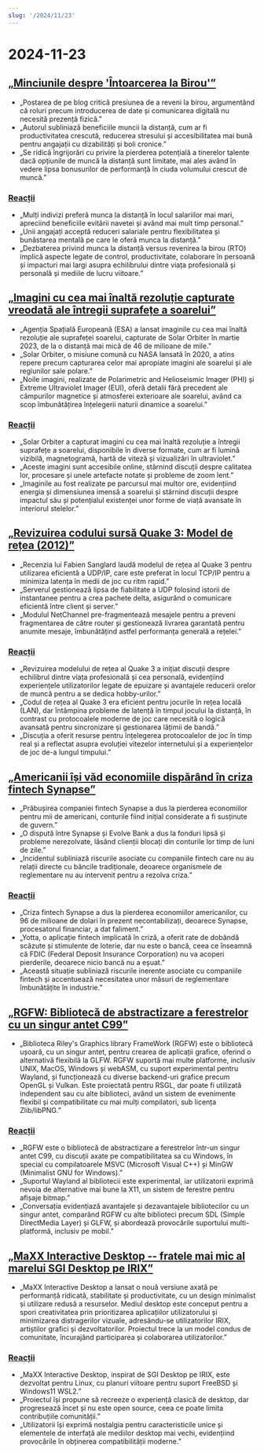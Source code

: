 ```yaml
---
slug: '/2024/11/23'
---
```


# 2024-11-23

## [„Minciunile despre 'Întoarcerea la Birou'”](https://blog.avas.space/rto/)

- „Postarea de pe blog critică presiunea de a reveni la birou, argumentând că roluri precum introducerea de date și comunicarea digitală nu necesită prezență fizică.”
- „Autorul subliniază beneficiile muncii la distanță, cum ar fi productivitatea crescută, reducerea stresului și accesibilitatea mai bună pentru angajații cu dizabilități și boli cronice.”
- „Se ridică îngrijorări cu privire la pierderea potențială a tinerelor talente dacă opțiunile de muncă la distanță sunt limitate, mai ales având în vedere lipsa bonusurilor de performanță în ciuda volumului crescut de muncă.”

### [Reacții](https://news.ycombinator.com/item?id=42221623)

- „Mulți indivizi preferă munca la distanță în locul salariilor mai mari, apreciind beneficiile evitării navetei și având mai mult timp personal.”
- „Unii angajați acceptă reduceri salariale pentru flexibilitatea și bunăstarea mentală pe care le oferă munca la distanță.”
- „Dezbaterea privind munca la distanță versus revenirea la birou (RTO) implică aspecte legate de control, productivitate, colaborare în persoană și impacturi mai largi asupra echilibrului dintre viața profesională și personală și mediile de lucru viitoare.”

## [„Imagini cu cea mai înaltă rezoluție capturate vreodată ale întregii suprafețe a soarelui”](https://www.smithsonianmag.com/smart-news/check-out-the-highest-resolution-images-ever-captured-of-the-suns-entire-surface-180985518/)

- „Agenția Spațială Europeană (ESA) a lansat imaginile cu cea mai înaltă rezoluție ale suprafeței soarelui, capturate de Solar Orbiter în martie 2023, de la o distanță mai mică de 46 de milioane de mile.”
- „Solar Orbiter, o misiune comună cu NASA lansată în 2020, a atins repere precum capturarea celor mai apropiate imagini ale soarelui și ale regiunilor sale polare.”
- „Noile imagini, realizate de Polarimetric and Helioseismic Imager (PHI) și Extreme Ultraviolet Imager (EUI), oferă detalii fără precedent ale câmpurilor magnetice și atmosferei exterioare ale soarelui, având ca scop îmbunătățirea înțelegerii naturii dinamice a soarelui.”

### [Reacții](https://news.ycombinator.com/item?id=42220155)

- „Solar Orbiter a capturat imagini cu cea mai înaltă rezoluție a întregii suprafețe a soarelui, disponibile în diverse formate, cum ar fi lumină vizibilă, magnetogramă, hartă de viteză și vizualizări în ultraviolet.”
- „Aceste imagini sunt accesibile online, stârnind discuții despre calitatea lor, procesare și unele artefacte notate și probleme de zoom lent.”
- „Imaginile au fost realizate pe parcursul mai multor ore, evidențiind energia și dimensiunea imensă a soarelui și stârnind discuții despre impactul său și potențialul existenței unor forme de viață avansate în interiorul stelelor.”

## [„Revizuirea codului sursă Quake 3: Model de rețea (2012)”](https://fabiensanglard.net/quake3/network.php)

- „Recenzia lui Fabien Sanglard laudă modelul de rețea al Quake 3 pentru utilizarea eficientă a UDP/IP, care este preferat în locul TCP/IP pentru a minimiza latența în medii de joc cu ritm rapid.”
- „Serverul gestionează lipsa de fiabilitate a UDP folosind istorii de instantanee pentru a crea pachete delta, asigurând o comunicare eficientă între client și server.”
- „Modulul NetChannel pre-fragmentează mesajele pentru a preveni fragmentarea de către router și gestionează livrarea garantată pentru anumite mesaje, îmbunătățind astfel performanța generală a rețelei.”

### [Reacții](https://news.ycombinator.com/item?id=42218532)

- „Revizuirea modelului de rețea al Quake 3 a inițiat discuții despre echilibrul dintre viața profesională și cea personală, evidențiind experiențele utilizatorilor legate de epuizare și avantajele reducerii orelor de muncă pentru a se dedica hobby-urilor.”
- „Codul de rețea al Quake 3 era eficient pentru jocurile în rețea locală (LAN), dar întâmpina probleme de latență în timpul jocului la distanță, în contrast cu protocoalele moderne de joc care necesită o logică avansată pentru sincronizare și gestionarea lățimii de bandă.”
- „Discuția a oferit resurse pentru înțelegerea protocoalelor de joc în timp real și a reflectat asupra evoluției vitezelor internetului și a experiențelor de joc de-a lungul timpului.”

## [„Americanii își văd economiile dispărând în criza fintech Synapse”](https://www.cnbc.com/2024/11/22/synapse-bankruptcy-thousands-of-americans-see-their-savings-vanish.html)

- „Prăbușirea companiei fintech Synapse a dus la pierderea economiilor pentru mii de americani, conturile fiind inițial considerate a fi susținute de guvern.”
- „O dispută între Synapse și Evolve Bank a dus la fonduri lipsă și probleme nerezolvate, lăsând clienții blocați din conturile lor timp de luni de zile.”
- „Incidentul subliniază riscurile asociate cu companiile fintech care nu au relații directe cu băncile tradiționale, deoarece organismele de reglementare nu au intervenit pentru a rezolva criza.”

### [Reacții](https://news.ycombinator.com/item?id=42219407)

- „Criza fintech Synapse a dus la pierderea economiilor americanilor, cu 96 de milioane de dolari în prezent necontabilizați, deoarece Synapse, procesatorul financiar, a dat faliment.”
- „Yotta, o aplicație fintech implicată în criză, a oferit rate de dobândă scăzute și stimulente de loterie, dar nu este o bancă, ceea ce înseamnă că FDIC (Federal Deposit Insurance Corporation) nu va acoperi pierderile, deoarece nicio bancă nu a eșuat.”
- „Această situație subliniază riscurile inerente asociate cu companiile fintech și accentuează necesitatea unor măsuri de reglementare îmbunătățite în industrie.”

## [„RGFW: Bibliotecă de abstractizare a ferestrelor cu un singur antet C99”](https://github.com/ColleagueRiley/RGFW)

- „Biblioteca Riley's Graphics library FrameWork (RGFW) este o bibliotecă ușoară, cu un singur antet, pentru crearea de aplicații grafice, oferind o alternativă flexibilă la GLFW. RGFW suportă mai multe platforme, inclusiv UNIX, MacOS, Windows și webASM, cu suport experimental pentru Wayland, și funcționează cu diverse backend-uri grafice precum OpenGL și Vulkan. Este proiectată pentru RSGL, dar poate fi utilizată independent sau cu alte biblioteci, având un sistem de evenimente flexibil și compatibilitate cu mai mulți compilatori, sub licența Zlib/libPNG.”

### [Reacții](https://news.ycombinator.com/item?id=42217535)

- „RGFW este o bibliotecă de abstractizare a ferestrelor într-un singur antet C99, cu discuții axate pe compatibilitatea sa cu Windows, în special cu compilatoarele MSVC (Microsoft Visual C++) și MinGW (Minimalist GNU for Windows).”
- „Suportul Wayland al bibliotecii este experimental, iar utilizatorii exprimă nevoia de alternative mai bune la X11, un sistem de ferestre pentru afișaje bitmap.”
- „Conversația evidențiază avantajele și dezavantajele bibliotecilor cu un singur antet, comparând RGFW cu alte biblioteci precum SDL (Simple DirectMedia Layer) și GLFW, și abordează provocările suportului multi-platformă, inclusiv pe mobil.”

## [„MaXX Interactive Desktop -- fratele mai mic al marelui SGI Desktop pe IRIX”](https://docs.maxxinteractive.com/)

- „MaXX Interactive Desktop a lansat o nouă versiune axată pe performanță ridicată, stabilitate și productivitate, cu un design minimalist și utilizare redusă a resurselor. Mediul desktop este conceput pentru a spori creativitatea prin prioritizarea aplicațiilor utilizatorului și minimizarea distragerilor vizuale, adresându-se utilizatorilor IRIX, artiștilor grafici și dezvoltatorilor. Proiectul trece la un model condus de comunitate, încurajând participarea și colaborarea utilizatorilor.”

### [Reacții](https://news.ycombinator.com/item?id=42218184)

- „MaXX Interactive Desktop, inspirat de SGI Desktop pe IRIX, este dezvoltat pentru Linux, cu planuri viitoare pentru suport FreeBSD și Windows11 WSL2.”
- „Proiectul își propune să recreeze o experiență clasică de desktop, dar progresează încet și nu este open source, ceea ce poate limita contribuțiile comunității.”
- „Utilizatorii își exprimă nostalgia pentru caracteristicile unice și elementele de interfață ale mediilor desktop mai vechi, evidențiind provocările în obținerea compatibilității moderne.”

<head>
  <meta property="og:title" content="„Minciunile despre 'Întoarcerea la Birou'”" />
  <meta property="og:type" content="website" />
  <meta property="og:image" content="https://og.cho.sh/api/og/?title=%E2%80%9EMinciunile%20despre%20'%C3%8Entoarcerea%20la%20Birou'%E2%80%9D&subheading=s%C3%A2mb%C4%83t%C4%83%2C%2023%20noiembrie%202024%3A%20Rezumat%20Hacker%20News" />
</head>
